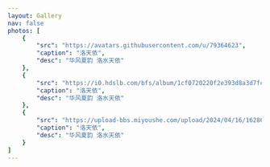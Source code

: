 ```yaml
---
layout: Gallery
nav: false
photos: [
    {
        "src": "https://avatars.githubusercontent.com/u/79364623",
        "caption": "洛天依",
        "desc": "华风夏韵 洛水天依"
    },
    {
        "src": "https://i0.hdslb.com/bfs/album/1cf0720220f2e393d8a3d7fc61f0c3ce93d8e5fc.jpg@1048w_!web-dynamic.avif",
        "caption": "洛天依",
        "desc": "华风夏韵 洛水天依"
    },
    {
        "src": "https://upload-bbs.miyoushe.com/upload/2024/04/16/162867316/e4cee57ba61b1bec033f9882020a4f3c_4898098765106987815.png?x-oss-process=image//resize,s_600/quality,q_80/auto-orient,0/interlace,1/format,png",
        "caption": "洛天依",
        "desc": "华风夏韵 洛水天依"
    }
]
---
```

